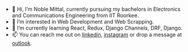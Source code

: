 - 👋 Hi, I’m Noble Mittal, currently pursuing my bachelors in Electronics and Communications Engineering from IIT Roorkee.
- 👀 I’m interested in Web Development and Web Scrapping.
- 🌱 I’m currently learning React, Redux, Django Channels, DRF, Django.
- 📫 You can reach me out on [linkedin](https://www.linkedin.com/in/noble-mittal-4b3a511a6/), [instagram](https://www.instagram.com/being_noble03/) or drop a message at [outlook](mailto:noblemittal@outlook.com).

